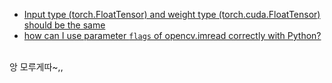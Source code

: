 - [Input type (torch.FloatTensor) and weight type (torch.cuda.FloatTensor) should be the same](https://www.google.com/search?q=%27str%27+object+has+no+attribute+%27copy%27&rlz=1C1CHZN_koKR995KR995&sxsrf=ALiCzsaKC6SmdIcQrQvKMJnGKDfNot3U1w%3A1652779938182&ei=omuDYoDbCujt2roP_fiAsA8&ved=0ahUKEwiAtO2Ineb3AhXotlYBHX08APYQ4dUDCA4&uact=5&oq=%27str%27+object+has+no+attribute+%27copy%27&gs_lcp=Cgdnd3Mtd2l6EAMyBQgAEIAEMgUIABCABDIFCAAQgAQyBggAEBYQHjIGCAAQFhAeMgYIABAWEB4yBggAEBYQHjIGCAAQFhAeMggIABAWEAoQHjIICAAQFhAKEB46BwgjELADECc6BwgAEEcQsANKBAhBGABKBAhGGABQswdYswdg4ghoAXABeACAAXmIAXmSAQMwLjGYAQCgAQKgAQHIAQnAAQE&sclient=gws-wiz)  
- [how can I use parameter `flags` of opencv.imread correctly with Python?](https://stackoverflow.com/questions/56513387/how-can-i-use-parameter-flags-of-opencv-imread-correctly-with-python)  

<br>
앙 모루게따~,,
